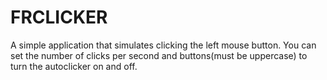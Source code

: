 # FRCLICKER
A simple application that simulates clicking the left mouse button. You can set the number of clicks per second and buttons(must be uppercase) to turn the autoclicker on and off.
